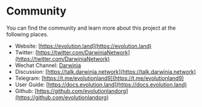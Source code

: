 # Community

You can find the community and learn more about this project at the following places.

* Website: [https://evolution.land](https://evolution.land) 
* Twitter: [https://twitter.com/DarwiniaNetwork](https://twitter.com/DarwiniaNetwork)
* Wechat Channel: [Darwinia](https://mp.weixin.qq.com/mp/homepage?__biz=MzU0Mzg4MjU2MA==&hid=3&sn=7ac0c912d150946556376766386c6ce1&scene=18)
* Discussion: [https://talk.darwinia.network](https://talk.darwinia.network)
* Telegram: [https://t.me/evolutionland9](https://t.me/evolutionland9)
* User Guide: [https://docs.evolution.land](https://docs.evolution.land)
* Github: [https://github.com/evolutionlandorg](https://github.com/evolutionlandorg)









